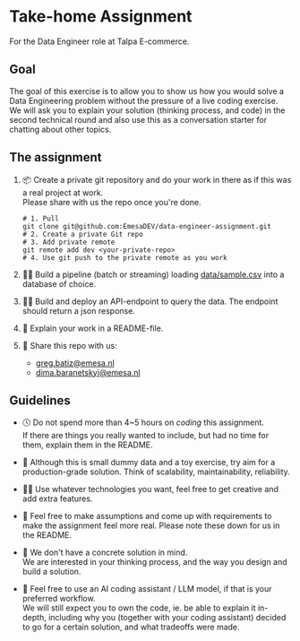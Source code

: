 # Take-home Assignment
For the Data Engineer role at Talpa E-commerce.

## Goal

The goal of this exercise is to allow you to show us how you would solve a Data Engineering problem without the pressure of a live coding exercise. We will ask you to explain your solution (thinking process, and code) in the second technical round and also use this as a conversation starter for chatting about other topics.

## The assignment

1. 📦 Create a private git repository and do your work in there as if this was a real project at work.  
Please share with us the repo once you're done.  

    ```
    # 1. Pull
    git clone git@github.com:EmesaDEV/data-engineer-assignment.git
    # 2. Create a private Git repo
    # 3. Add private remote
    git remote add dev <your-private-repo>
    # 4. Use git push to the private remote as you work
    ```

1. 👨‍🔧 Build a pipeline (batch or streaming) loading [data/sample.csv](data/sample.csv) into a database of choice.

2. 👨‍🔧 Build and deploy an API-endpoint to query the data. The endpoint should return a json response.

3. 📓 Explain your work in a README-file.

4. 👥 Share this repo with us:
    - greg.batiz@emesa.nl
    - dima.baranetskyi@emesa.nl

## Guidelines

- 🕔 Do not spend more than 4~5 hours on *coding* this assignment.  
If there are things you really wanted to include, but had no time for them, explain them in the README.

- 🚀 Although this is small dummy data and a toy exercise, try aim for a production-grade solution. Think of scalability, maintainability, reliability.

- 👨‍💻 Use whatever technologies you want, feel free to get creative and add extra features.

- 🤔 Feel free to make assumptions and come up with requirements to make the assignment feel more real. Please note these down for us in the README.

- 💭 We don't have a concrete solution in mind.  
  We are interested in your thinking process, and the way you design and build a solution.
  
- 🤖 Feel free to use an AI coding assistant / LLM model, if that is your preferred workflow.  
We will still expect you to own the code, ie. be able to explain it in-depth, including why you (together with your coding assistant) decided to go for a certain solution, and what tradeoffs were made.
